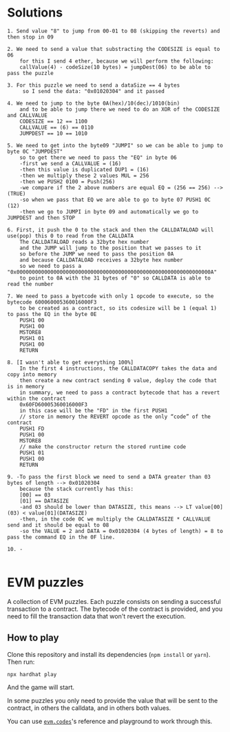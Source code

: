 # Solutions
````
1. Send value "8" to jump from 00-01 to 08 (skipping the reverts) and then stop in 09

2. We need to send a value that substracting the CODESIZE is equal to 06
    for this I send 4 ether, because we will perform the following:
    callValue(4) - codeSize(10 bytes) = jumpDest(06) to be able to pass the puzzle

3. For this puzzle we need to send a dataSize == 4 bytes
     so I send the data: "0x01020304" and it passed

4. We need to jump to the byte 0A(hex)/10(dec)/1010(bin)
    and to be able to jump there we need to do an XOR of the CODESIZE and CALLVALUE
    CODESIZE == 12 == 1100
    CALLVALUE == (6) == 0110
    JUMPDEST == 10 == 1010
    
5. We need to get into the byte09 "JUMPI" so we can be able to jump to byte 0C "JUMPDEST"
    so to get there we need to pass the "EQ" in byte 06
    -first we send a CALLVALUE = (16)
    -then this value is duplicated DUP1 = (16)
    -then we multiply these 2 values MUL = 256
    -then we PUSH2 0100 = Push(256)
    -we compare if the 2 above numbers are equal EQ = (256 == 256) --> (TRUE)
    -so when we pass that EQ we are able to go to byte 07 PUSH1 0C (12)
    -then we go to JUMPI in byte 09 and automatically we go to JUMPDEST and then STOP

6. First, it push the 0 to the stack and then the CALLDATALOAD will use(pop) this 0 to read from the CALLDATA 
    The CALLDATALOAD reads a 32byte hex number
    and the JUMP will jump to the position that we passes to it
    so before the JUMP we need to pass the position 0A  
    and because CALLDATALOAD receives a 32byte hex number
    so we need to pass a "0x000000000000000000000000000000000000000000000000000000000000000A"
    to point to 0A with the 31 bytes of "0" so CALLDATA is able to read the number

7. We need to pass a byetcode with only 1 opcode to execute, so the bytecode 600060005360016000F3
    to be created as a contract, so its codesize will be 1 (equal 1) to pass the EQ in the byte 0E
    PUSH1 00
    PUSH1 00
    MSTORE8
    PUSH1 01
    PUSH1 00
    RETURN

8. [I wasn't able to get everything 100%]
    In the first 4 instructions, the CALLDATACOPY takes the data and copy into memory
    then create a new contract sending 0 value, deploy the code that is in memory
    in summary, we need to pass a contract bytecode that has a revert within the contract
    0x60FD60005360016000F3
    in this case will be the "FD" in the first PUSH1
    // store in memory the REVERT opcode as the only “code” of the contract
    PUSH1 FD
    PUSH1 00
    MSTORE8
    // make the constructor return the stored runtime code
    PUSH1 01
    PUSH1 00
    RETURN

9. -To pass the first block we need to send a DATA greater than 03 bytes of length --> 0x01020304
    because the stack currently has this:
    [00] == 03
    [01] == DATASIZE
    -and 03 should be lower than DATASIZE, this means --> LT value[00](03) < value[01](DATASIZE)
    -then, in the code 0C we multiply the CALLDATASIZE * CALLVALUE send and it should be equal to 08
    -so the VALUE = 2 and DATA = 0x01020304 (4 bytes of length) = 8 to pass the command EQ in the 0F line.

10. -
    

````

# EVM puzzles

A collection of EVM puzzles. Each puzzle consists on sending a successful transaction to a contract. The bytecode of the contract is provided, and you need to fill the transaction data that won't revert the execution.

## How to play

Clone this repository and install its dependencies (`npm install` or `yarn`). Then run:

```
npx hardhat play
```

And the game will start.

In some puzzles you only need to provide the value that will be sent to the contract, in others the calldata, and in others both values.

You can use [`evm.codes`](https://www.evm.codes/)'s reference and playground to work through this.
